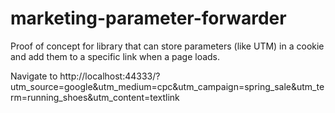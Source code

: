 # marketing-parameter-forwarder
Proof of concept for library that can store parameters (like UTM) in a cookie and add them to a specific link when a page loads.

Navigate to http://localhost:44333/?utm_source=google&utm_medium=cpc&utm_campaign=spring_sale&utm_term=running_shoes&utm_content=textlink

